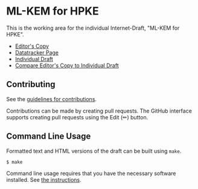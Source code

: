 # ML-KEM for HPKE

This is the working area for the individual Internet-Draft, "ML-KEM for HPKE".

* [Editor's Copy](https://dconnolly.github.io/draft-connolly-cfrg-hpke-mlkem/#go.draft-connolly-cfrg-hpke-mlkem.html)
* [Datatracker Page](https://datatracker.ietf.org/doc/draft-connolly-cfrg-hpke-mlkem)
* [Individual Draft](https://datatracker.ietf.org/doc/html/draft-connolly-cfrg-hpke-mlkem)
* [Compare Editor's Copy to Individual Draft](https://dconnolly.github.io/draft-connolly-cfrg-hpke-mlkem/#go.draft-connolly-cfrg-hpke-mlkem.diff)


## Contributing

See the
[guidelines for contributions](https://github.com/dconnolly/draft-connolly-cfrg-hpke-mlkem/blob/main/CONTRIBUTING.md).

Contributions can be made by creating pull requests.
The GitHub interface supports creating pull requests using the Edit (✏) button.


## Command Line Usage

Formatted text and HTML versions of the draft can be built using `make`.

```sh
$ make
```

Command line usage requires that you have the necessary software installed.  See
[the instructions](https://github.com/martinthomson/i-d-template/blob/main/doc/SETUP.md).
